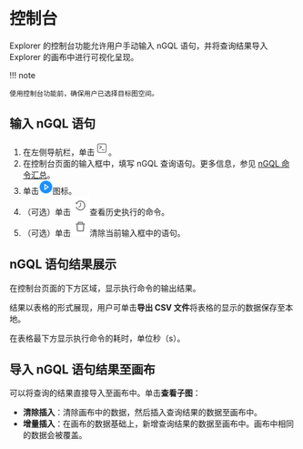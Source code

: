 # 控制台

Explorer 的控制台功能允许用户手动输入 nGQL 语句，并将查询结果导入 Explorer 的画布中进行可视化呈现。

!!! note

    使用控制台功能前，确保用户已选择目标图空间。

## 输入 nGQL 语句

1. 在左侧导航栏，单击![console_input](figs/nav-console.png)。
2. 在控制台页面的输入框中，填写 nGQL 查询语句。更多信息，参见 [nGQL 命令汇总](../2.quick-start/6.cheatsheet-for-ngql-command.md)。
3. 单击![run](figs/console_run.png)图标。
4. （可选）单击![history](figs/console_history.png)查看历史执行的命令。
5. （可选）单击![clear](figs/console_delete.png)清除当前输入框中的语句。

## nGQL 语句结果展示

在控制台页面的下方区域，显示执行命令的输出结果。

结果以表格的形式展现，用户可单击**导出 CSV 文件**将表格的显示的数据保存至本地。

在表格最下方显示执行命令的耗时，单位秒（s）。

## 导入 nGQL 语句结果至画布

可以将查询的结果直接导入至画布中。单击**查看子图**：

- **清除插入**：清除画布中的数据，然后插入查询结果的数据至画布中。
- **增量插入**：在画布的数据基础上，新增查询结果的数据至画布中。画布中相同的数据会被覆盖。


